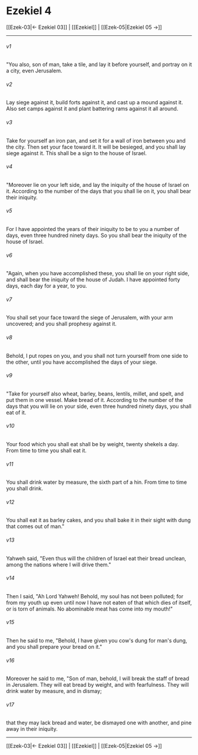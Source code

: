 # Ezekiel 4

[[Ezek-03|← Ezekiel 03]] | [[Ezekiel]] | [[Ezek-05|Ezekiel 05 →]]
***



###### v1 
"You also, son of man, take a tile, and lay it before yourself, and portray on it a city, even Jerusalem. 

###### v2 
Lay siege against it, build forts against it, and cast up a mound against it. Also set camps against it and plant battering rams against it all around. 

###### v3 
Take for yourself an iron pan, and set it for a wall of iron between you and the city. Then set your face toward it. It will be besieged, and you shall lay siege against it. This shall be a sign to the house of Israel. 

###### v4 
"Moreover lie on your left side, and lay the iniquity of the house of Israel on it. According to the number of the days that you shall lie on it, you shall bear their iniquity. 

###### v5 
For I have appointed the years of their iniquity to be to you a number of days, even three hundred ninety days. So you shall bear the iniquity of the house of Israel. 

###### v6 
"Again, when you have accomplished these, you shall lie on your right side, and shall bear the iniquity of the house of Judah. I have appointed forty days, each day for a year, to you. 

###### v7 
You shall set your face toward the siege of Jerusalem, with your arm uncovered; and you shall prophesy against it. 

###### v8 
Behold, I put ropes on you, and you shall not turn yourself from one side to the other, until you have accomplished the days of your siege. 

###### v9 
"Take for yourself also wheat, barley, beans, lentils, millet, and spelt, and put them in one vessel. Make bread of it. According to the number of the days that you will lie on your side, even three hundred ninety days, you shall eat of it. 

###### v10 
Your food which you shall eat shall be by weight, twenty shekels a day. From time to time you shall eat it. 

###### v11 
You shall drink water by measure, the sixth part of a hin. From time to time you shall drink. 

###### v12 
You shall eat it as barley cakes, and you shall bake it in their sight with dung that comes out of man." 

###### v13 
Yahweh said, "Even thus will the children of Israel eat their bread unclean, among the nations where I will drive them." 

###### v14 
Then I said, "Ah Lord Yahweh! Behold, my soul has not been polluted; for from my youth up even until now I have not eaten of that which dies of itself, or is torn of animals. No abominable meat has come into my mouth!" 

###### v15 
Then he said to me, "Behold, I have given you cow's dung for man's dung, and you shall prepare your bread on it." 

###### v16 
Moreover he said to me, "Son of man, behold, I will break the staff of bread in Jerusalem. They will eat bread by weight, and with fearfulness. They will drink water by measure, and in dismay; 

###### v17 
that they may lack bread and water, be dismayed one with another, and pine away in their iniquity.

***
[[Ezek-03|← Ezekiel 03]] | [[Ezekiel]] | [[Ezek-05|Ezekiel 05 →]]
